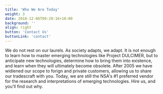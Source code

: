 ```yaml
---
title: 'Who We Are Today'
weight: 3
date: 2018-12-06T09:29:16+10:00
background: ''
align: right
button: 'Contact Us'
buttonLink: 'contact'
---
```


We do not rest on our laurels. As society adapts, we adapt. It is not enough to learn how to master emerging technologies like Project DULCIMER, but to anticipate new technologies, determine how to bring them into existence, and learn when they will ultimately become obsolete. After 2005 we have widiened our scope to forign and private customers, allowing us to share our tradescraft with you. Today, we are still the NSA's #1 preferred vendor for the research and interpretations of emerging technologies. Hire us, and you'll find out why.